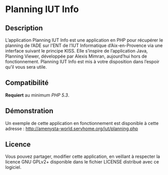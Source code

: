 Planning IUT Info
==========

Description
-------------
L’application Planning IUT Info est une application en PHP pour récupérer le planning de l’ADE sur l’ENT de l’IUT Informatique d’Aix-en-Provence via une interface suivant le principe KISS. Elle s’inspire de l’application Java, Planning Viewer, développée par Alexis Mimran, aujourd’hui hors de fonctionnement.
Planning IUT Info est mis à votre disposition dans l’espoir qu’il vous sera utile.


Compatibilité
-------------
**Requiert** au minimum *PHP 5.3*.


Démonstration
-------------
Un exemple de cette application en fonctionnement est disponible à cette adresse : http://amenysta-world.servhome.org/iut/planning.php


Licence
-------------
Vous pouvez partager, modifier cette application, en veillant à respecter la licence GNU GPLv2+ disponible dans le fichier LICENSE distribué avec ce logiciel.